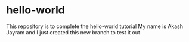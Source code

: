 # hello-world
This repository is to complete the hello-world tutorial 
My name is Akash Jayram and I just created this new branch to test it out
